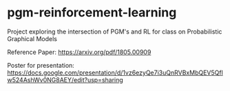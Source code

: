 # pgm-reinforcement-learning
Project exploring the intersection of PGM's and RL for class on Probabilistic Graphical Models

Reference Paper: https://arxiv.org/pdf/1805.00909 

Poster for presentation: https://docs.google.com/presentation/d/1vz6ezyQe7i3uQnRVBxMbQEV5Qflw524AshWv0NG8AEY/edit?usp=sharing
